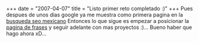 +++
date = "2007-04-07"
title = "Listo primer reto completado :)"
+++
Pues despues de unos dias google ya me muestra como primera pagina en la [busqueda seo mexicano](http://www.google.com.mx/search?hl=es&q=seo+mexicano&btnG=Buscar+con+Google&meta= "Search seo mexicano by google") Entonces lo que sigue es empezar a posicionar la [pagina de frases](http://www.paganar.com "Pagina de Frases Celebres") y seguir adelante con mas proyectos :)... Bueno haber que hago ahora xD...


